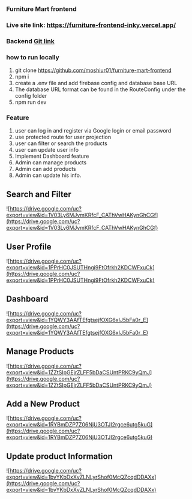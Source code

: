 ### Furniture Mart frontend

### Live site link: https://furniture-frontend-inky.vercel.app/

### Backend [Git link](https://github.com/moshiur01/furniture-backend)

### how to run locally

1.  git clone https://github.com/moshiur01/furniture-mart-frontend
2.  npm i
3.  create a .env file and add firebase config and database base URL
4.  The database URL format can be found in the RouteConfig under the config folder
5.  npm run dev

### Feature

1. user can log in and register via Google login or email password
2. use protected route for user projection
3. user can filter or search the products
4. user can update user info
5. Implement Dashboard feature
6. Admin can manage products
7. Admin can add products
8. Admin can update his info.

## Search and Filter

![https://drive.google.com/uc?export=view&id=1V03Ly6MJvmKRfcF_CAThVwHAKynGhCGf](https://drive.google.com/uc?export=view&id=1V03Ly6MJvmKRfcF_CAThVwHAKynGhCGf)

## User Profile

![https://drive.google.com/uc?export=view&id=1PPrHC0JSUTHngi9FtOfrkh2KDCWFxuCk](https://drive.google.com/uc?export=view&id=1PPrHC0JSUTHngi9FtOfrkh2KDCWFxuCk)

## Dashboard

![https://drive.google.com/uc?export=view&id=1YQWY3AAfTEfgtsejfOXG6xIJ5bFa0r_E](https://drive.google.com/uc?export=view&id=1YQWY3AAfTEfgtsejfOXG6xIJ5bFa0r_E)

## Manage Products

![https://drive.google.com/uc?export=view&id=1ZZtSIpGEjrZLFF5bDaCSUntPRKC9yQmJ](https://drive.google.com/uc?export=view&id=1ZZtSIpGEjrZLFF5bDaCSUntPRKC9yQmJ)

## Add a New Product

![https://drive.google.com/uc?export=view&id=1RYBmDZP7Z06NjU3OTJI2rgce6utg5kuG](https://drive.google.com/uc?export=view&id=1RYBmDZP7Z06NjU3OTJI2rgce6utg5kuG)

## Update product Information

![https://drive.google.com/uc?export=view&id=1bvYKbDxXvZLNLyrShof0McQZcqdDDAXx](https://drive.google.com/uc?export=view&id=1bvYKbDxXvZLNLyrShof0McQZcqdDDAXx)
